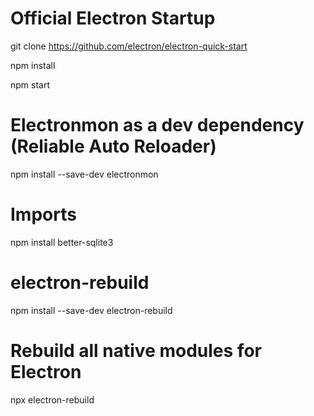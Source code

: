 # Official Electron Startup

git clone https://github.com/electron/electron-quick-start

npm install

npm start

# Electronmon as a dev dependency (Reliable Auto Reloader)

npm install --save-dev electronmon

# Imports

npm install better-sqlite3

# electron-rebuild 

npm install --save-dev electron-rebuild

# Rebuild all native modules for Electron

npx electron-rebuild
